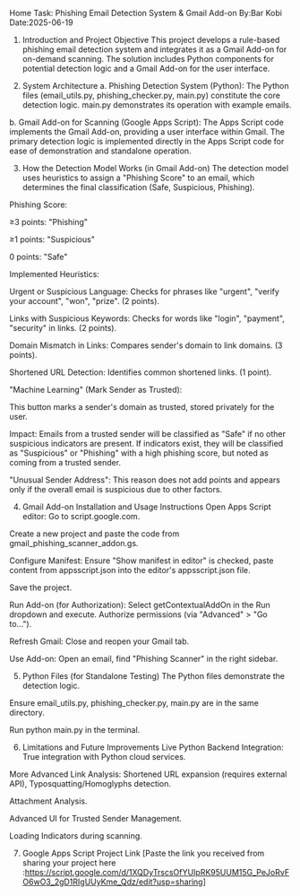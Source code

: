 Home Task: Phishing Email Detection System & Gmail Add-on
By:Bar Kobi
Date:2025-06-19

1. Introduction and Project Objective
This project develops a rule-based phishing email detection system and integrates it as a Gmail Add-on for on-demand scanning. The solution includes Python components for potential detection logic and a Gmail Add-on for the user interface.

2. System Architecture
a. Phishing Detection System (Python):
The Python files (email_utils.py, phishing_checker.py, main.py) constitute the core detection logic. main.py demonstrates its operation with example emails.

b. Gmail Add-on for Scanning (Google Apps Script):
The Apps Script code implements the Gmail Add-on, providing a user interface within Gmail. The primary detection logic is implemented directly in the Apps Script code for ease of demonstration and standalone operation.

3. How the Detection Model Works (in Gmail Add-on)
The detection model uses heuristics to assign a "Phishing Score" to an email, which determines the final classification (Safe, Suspicious, Phishing).

Phishing Score:

≥3
 points: "Phishing"

≥1
 points: "Suspicious"

0
 points: "Safe"

Implemented Heuristics:

Urgent or Suspicious Language: Checks for phrases like "urgent", "verify your account", "won", "prize". (2 points).

Links with Suspicious Keywords: Checks for words like "login", "payment", "security" in links. (2 points).

Domain Mismatch in Links: Compares sender's domain to link domains. (3 points).

Shortened URL Detection: Identifies common shortened links. (1 point).

"Machine Learning" (Mark Sender as Trusted):

This button marks a sender's domain as trusted, stored privately for the user.

Impact: Emails from a trusted sender will be classified as "Safe" if no other suspicious indicators are present. If indicators exist, they will be classified as "Suspicious" or "Phishing" with a high phishing score, but noted as coming from a trusted sender.

"Unusual Sender Address": This reason does not add points and appears only if the overall email is suspicious due to other factors.

4. Gmail Add-on Installation and Usage Instructions
Open Apps Script editor: Go to script.google.com.

Create a new project and paste the code from gmail_phishing_scanner_addon.gs.

Configure Manifest: Ensure "Show manifest in editor" is checked, paste content from appsscript.json into the editor's appsscript.json file.

Save the project.

Run Add-on (for Authorization): Select getContextualAddOn in the Run dropdown and execute. Authorize permissions (via "Advanced" > "Go to...").

Refresh Gmail: Close and reopen your Gmail tab.

Use Add-on: Open an email, find "Phishing Scanner" in the right sidebar.

5. Python Files (for Standalone Testing)
The Python files demonstrate the detection logic.

Ensure email_utils.py, phishing_checker.py, main.py are in the same directory.

Run python main.py in the terminal.

6. Limitations and Future Improvements
Live Python Backend Integration: True integration with Python cloud services.

More Advanced Link Analysis: Shortened URL expansion (requires external API), Typosquatting/Homoglyphs detection.

Attachment Analysis.

Advanced UI for Trusted Sender Management.

Loading Indicators during scanning.

7. Google Apps Script Project Link
[Paste the link you received from sharing your project here :https://script.google.com/d/1XQDyTrscsOfYUIpRK95UUM15G_PeJoRvFO6wO3_2gD1RIgUUyKme_Qdz/edit?usp=sharing]